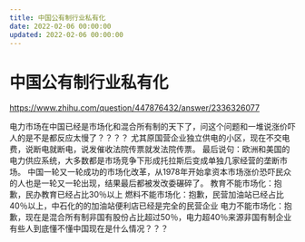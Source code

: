 ```yaml
---
title: 中国公有制行业私有化
date: 2022-02-06 00:00:00
updated: 2022-02-06 00:00:00
---
```


# 中国公有制行业私有化

https://www.zhihu.com/question/447876432/answer/2336326077

电力市场在中国已经是市场化和混合所有制的天下了，问这个问题和一堆说涨价吓人的是不是都反应太慢了？？？？
尤其原国营企业独立供电的小区，现在不交电费，说断电就断电，说发催收法院传票就发法院传票。
最后说句：欧洲和美国的电力供应系统，大多数都是市场竞争下形成托拉斯后变成单独几家经营的垄断市场。
中国一轮又一轮成功的市场化改革，从1978年开始拿资本市场涨价恐吓民众的人也是一轮又一轮出现，结果最后都被发改委碾碎了。
教育不能市场化：抱歉，民办教育已经占比30％以上
燃料不能市场化：抱歉，民营加油站已经占比40％以上，中石化的的加油站便利店已经是完全的民营企业
电力不能市场化：抱歉，现在是混合所有制非国有股份占比超过50％，电力超40％来源非国有制企业
有些人到底懂不懂中国现在是什么情况？？？

